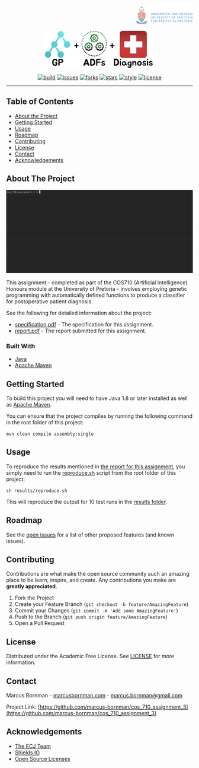 <!-- PROJECT LOGO -->
<p align="right">
<a href="https://www.up.ac.za">
<img src="https://raw.githubusercontent.com/marcus-bornman/cos_710_assignment_3/master/assets/project_badge.png" height="50" alt="badge">
</a>
</p>
<p align="center">
<img src="https://raw.githubusercontent.com/marcus-bornman/cos_710_assignment_3/master/assets/project_logo.png" height="100" alt="logo" />
</p>

<!-- PROJECT SHIELDS -->
<p align="center">
<a href="https://github.com/marcus-bornman/cos_710_assignment_3/actions?query=workflow%3Abuild"><img src="https://img.shields.io/github/workflow/status/marcus-bornman/cos_710_assignment_3/build?label=build" alt="build"></a>
<a href="https://github.com/marcus-bornman/cos_710_assignment_3/issues"><img src="https://img.shields.io/github/issues/marcus-bornman/cos_710_assignment_3" alt="issues"></a>
<a href="https://github.com/marcus-bornman/cos_710_assignment_3/network"><img src="https://img.shields.io/github/forks/marcus-bornman/cos_710_assignment_3" alt="forks"></a>
<a href="https://github.com/marcus-bornman/cos_710_assignment_3/stargazers"><img src="https://img.shields.io/github/stars/marcus-bornman/cos_710_assignment_3" alt="stars"></a>
<a href="https://google.github.io/styleguide/javaguide.html"><img src="https://img.shields.io/badge/style-google_java-40c4ff.svg" alt="style"></a>
<a href="https://github.com/marcus-bornman/cos_710_assignment_3/blob/master/LICENSE"><img src="https://img.shields.io/github/license/Marcus-bornman/cos_710_assignment_3" alt="license"></a>
</p>

---

<!-- TABLE OF CONTENTS -->
## Table of Contents
* [About the Project](#about-the-project)
* [Getting Started](#getting-started)
* [Usage](#usage)
* [Roadmap](#roadmap)
* [Contributing](#contributing)
* [License](#license)
* [Contact](#contact)
* [Acknowledgements](#acknowledgements)



<!-- ABOUT THE PROJECT -->
## About The Project
<p align="center">
<img src="https://raw.githubusercontent.com/marcus-bornman/cos_710_assignment_3/master/assets/screenshot_1.gif" width="800" alt="Screenshot 1" />
</p>

This assignment - completed as part of the COS710 (Artificial Intelligence) Honours module at the University of Pretoria -
involves employing genetic programming with automatically defined functions to produce a classifier for postoperative patient diagnosis.

See the following for detailed information about the project:
* [specification.pdf](assets/specification.pdf) - The specification for this assignment.
* [report.pdf](assets/report/report.pdf) - The report submitted for this assignment.

### Built With
* [Java](https://www.java.com/en/)
* [Apache Maven](https://maven.apache.org)



<!-- GETTING STARTED -->
## Getting Started
To build this project you will need to have Java 1.8 or later installed as well as [Apache Maven](https://maven.apache.org).

You can ensure that the project compiles by running the following command in the root folder of this project:
```
mvn clean compile assembly:single
```



<!-- USAGE EXAMPLES -->
## Usage
To reproduce the results mentioned in [the report for this assignment](assets/report/report.pdf), you simply need to run the
[reproduce.sh](results/reproduce.sh) script from the root folder of this project:
```shell script
sh results/reproduce.sh
```
This will reproduce the output for 10 test runs in the [results folder](results).



<!-- ROADMAP -->
## Roadmap
See the [open issues](https://github.com/marcus-bornman/cos_710_assignment_3/issues) for a list of other proposed features (and known issues).



<!-- CONTRIBUTING -->
## Contributing

Contributions are what make the open source community such an amazing place to be learn, inspire, and create. Any contributions you make are **greatly appreciated**.

1. Fork the Project
2. Create your Feature Branch (`git checkout -b feature/AmazingFeature`)
3. Commit your Changes (`git commit -m 'Add some AmazingFeature'`)
4. Push to the Branch (`git push origin feature/AmazingFeature`)
5. Open a Pull Request



<!-- LICENSE -->
## License

Distributed under the Academic Free License. See [LICENSE](LICENSE) for more information.



<!-- CONTACT -->
## Contact

Marcus Bornman - [marcusbornman.com](https://www.marcusbornman.com) - [marcus.bornman@gmail.com](mailto:marcus.bornman@gmail.com)

Project Link: [https://github.com/marcus-bornman/cos_710_assignment_3](https://github.com/marcus-bornman/cos_710_assignment_3)



<!-- ACKNOWLEDGEMENTS -->
## Acknowledgements
* [The ECJ Team](https://cs.gmu.edu/~eclab/projects/ecj/)
* [Shields IO](https://shields.io)
* [Open Source Licenses](https://choosealicense.com)